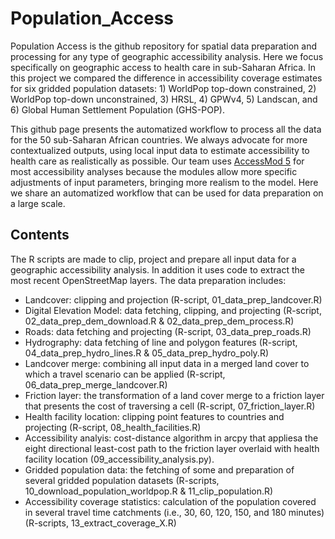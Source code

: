 # Population_Access
Population Access is the github repository for spatial data preparation and processing for any type of geographic accessibility analysis. Here we focus specifically on geographic access to health care in sub-Saharan Africa. In this project we compared the difference in accessibility coverage estimates for six gridded population datasets: 1) WorldPop top-down constrained, 2) WorldPop top-down unconstrained, 3) HRSL, 4) GPWv4, 5) Landscan, and 6) Global Human Settlement Population (GHS-POP). 

This github page presents the automatized workflow to process all the data for the 50 sub-Saharan African countries. We always advocate for more contextualized outputs, using local input data to estimate accessibility to health care as realistically as possible. Our team uses [AccessMod 5](https://github.com/fxi/AccessMod_shiny) for most accessibility analyses because the modules allow more specific adjustments of input parameters, bringing more realism to the model. Here we share an automatized workflow that can be used for data preparation on a large scale. 

## Contents
The R scripts are made to clip, project and prepare all input data for a geographic accessibility analysis. In addition it uses code to extract the most recent OpenStreetMap layers. The data preparation includes:
* Landcover: clipping and projection (R-script, 01_data_prep_landcover.R)
* Digital Elevation Model: data fetching, clipping, and projecting (R-script, 02_data_prep_dem_download.R & 02_data_prep_dem_process.R)
* Roads: data fetching and projecting (R-script, 03_data_prep_roads.R)
* Hydrography: data fetching of line and polygon features (R-script, 04_data_prep_hydro_lines.R & 05_data_prep_hydro_poly.R)
* Landcover merge: combining all input data in a merged land cover to which a travel scenario can be applied (R-script, 06_data_prep_merge_landcover.R)
* Friction layer: the transformation of a land cover merge to a friction layer that presents the cost of traversing a cell (R-script, 07_friction_layer.R)
* Health facility location: clipping point features to countries and projecting (R-script, 08_health_facilities.R)
* Accessibility analyis: cost-distance algorithm in arcpy that appliesa the eight directional least-cost path to the friction layer overlaid with health facility location (09_accessibility_analysis.py).
* Gridded population data: the fetching of some and preparation of several gridded population datasets (R-scripts, 10_download_population_worldpop.R & 11_clip_population.R)
* Accessibility coverage statistics: calculation of the population covered in several travel time catchments (i.e., 30, 60, 120, 150, and 180 minutes) (R-scripts, 13_extract_coverage_X.R)

